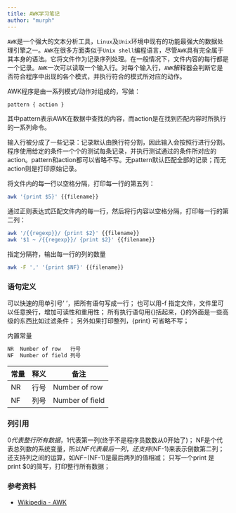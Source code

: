 ```yaml
---
title: AWK学习笔记
author: "murph"
---
```



`AWK`是一个强大的文本分析工具，`Linux`及`Unix`环境中现有的功能最强大的数据处理引擎之一。`AWK`在很多方面类似于`Unix shell`编程语言，尽管`AWK`具有完全属于其本身的语法。它将文件作为记录序列处理。在一般情况下，文件内容的每行都是一个记录。`AWK`一次可以读取一个输入行。对每个输入行，`AWK`解释器会判断它是否符合程序中出现的各个模式，并执行符合的模式所对应的动作。

<!-- more -->

AWK程序是由一系列模式/动作对组成的，写做：

```sh
pattern { action }
```

其中pattern表示AWK在数据中查找的内容，而action是在找到匹配内容时所执行的一系列命令。

输入行被分成了一些记录：记录默认由换行符分割，因此输入会按照行进行分割。程序使用给定的条件一个个的测试每条记录，并执行测试通过的条件所对应的action。pattern和action都可以省略不写。无pattern默认匹配全部的记录；而无action则是打印原始记录。

将文件内的每一行以空格分隔，打印每一行的第五列：

```sh
awk '{print $5}' {{filename}}
```

通过正则表达式匹配文件内的每一行，然后将行内容以空格分隔，打印每一行的第二列：

```sh
awk '/{{regexp}}/ {print $2}' {{filename}}
awk '$1 ~ /{{regexp}}/ {print $2}' {{filename}}
```

指定分隔符，输出每一行的列的数量

```sh
awk -F ',' '{print $NF}' {{filename}}
```

### 语句定义

可以快速的用单引号’ ’，把所有语句写成一行；
也可以用-f 指定文件，文件里可以任意换行，增加可读性和重用性；
所有执行语句用{}括起来，{}的外面是一些高级的东西比如过滤条件；
另外如果打印整列，{print} 可省略不写；

内置常量

```sh
NR	Number of row	行号
NF	Number of field	列号
```

|  常量   | 释义  | 备注  |
|  ----  | ----  | ----  |
| NR  | 行号 | Number of row |
| NF  | 列号 | Number of field |

### 列引用

$0代表整行所有数据，$1代表第一列(终于不是程序员数数从0开始了)；
NF是个代表总列数的系统变量，所以$NF代表最后一列，还支持$(NF-1)来表示倒数第二列；
还支持列之间的运算，如$NF-$(NF-1)是最后两列的值相减；
只写一个print 是 print $0的简写，打印整行所有数据；

### 参考资料

- [Wikipedia - AWK](https://zh.wikipedia.org/wiki/AWK)